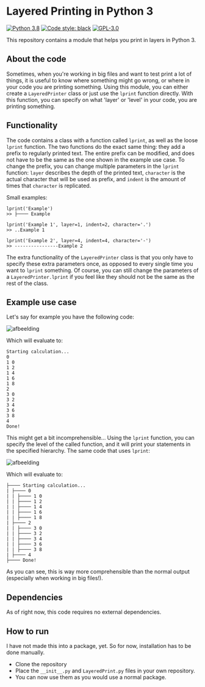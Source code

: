 # Layered Printing in Python 3
[![Python 3.8](https://img.shields.io/badge/python-3.8-blue.svg)](https://www.python.org/downloads/release/python-380/)
[![Code style: black](https://img.shields.io/badge/code%20style-black-000000.svg)](https://github.com/psf/black)
[![GPL-3.0](https://img.shields.io/github/license/TimKoornstra/LayeredPrint.svg?color=brightgreen)](https://opensource.org/licenses/GPL-3.0)

This repository contains a module that helps you print in layers in Python 3.
## About the code
Sometimes, when you're working in big files and want to test print a lot of things, it is useful to know where something might go wrong, or where in your code you are printing something. Using this module, you can either create a `LayeredPrinter` class or just use the `lprint` function directly. With this function, you can specify on what 'layer' or 'level' in your code, you are printing something.

## Functionality
The code contains a class with a function called `lprint`, as well as the loose `lprint` function. The two functions do the exact same thing: they add a prefix to regularly printed text. The entire prefix can be modified, and does not have to be the same as the one shown in the example use case. To change the prefix, you can change multiple parameters in the `lprint` function: `layer` describes the depth of the printed text, `character` is the actual character that will be used as prefix, and `indent` is the amount of times that `character` is replicated. 

Small examples: 
```
lprint('Example')
>> ├──── Example

lprint('Example 1', layer=1, indent=2, character='.')
>> ..Example 1

lprint('Example 2', layer=4, indent=4, character='-')
>> ----------------Example 2
```

The extra functionality of the `LayeredPrinter` class is that you only have to specify these extra parameters once, as opposed to every single time you want to `lprint` something. Of course, you can still change the parameters of a `LayeredPrinter.lprint` if you feel like they should not be the same as the rest of the class.

## Example use case
Let's say for example you have the following code:

![afbeelding](https://user-images.githubusercontent.com/89044870/152645637-9524edd8-3619-4409-864a-1d8704872435.png)

Which will evaluate to:
```
Starting calculation...
0
1 0
1 2
1 4
1 6
1 8
2
3 0
3 2
3 4
3 6
3 8
4
Done!
```
This might get a bit incomprehensible... Using the `lprint` function, you can specify the level of the called function, and it will print your statements in the specified hierarchy. The same code that uses `lprint`:

![afbeelding](https://user-images.githubusercontent.com/89044870/152646830-b24bbed5-eba9-4272-ae27-5a6f0984bed0.png)

Which will evaluate to:
```
├──── Starting calculation...
| ├──── 0
| | ├──── 1 0
| | ├──── 1 2
| | ├──── 1 4
| | ├──── 1 6
| | ├──── 1 8
| ├──── 2
| | ├──── 3 0
| | ├──── 3 2
| | ├──── 3 4
| | ├──── 3 6
| | ├──── 3 8
| ├──── 4
├──── Done!
```
As you can see, this is way more comprehensible than the normal output (especially when working in big files!).


## Dependencies
As of right now, this code requires no external dependencies.

## How to run
I have not made this into a package, yet. So for now, installation has to be done manually.
- Clone the repository
- Place the `__init__.py` and `LayeredPrint.py` files in your own repository. 
- You can now use them as you would use a normal package.
